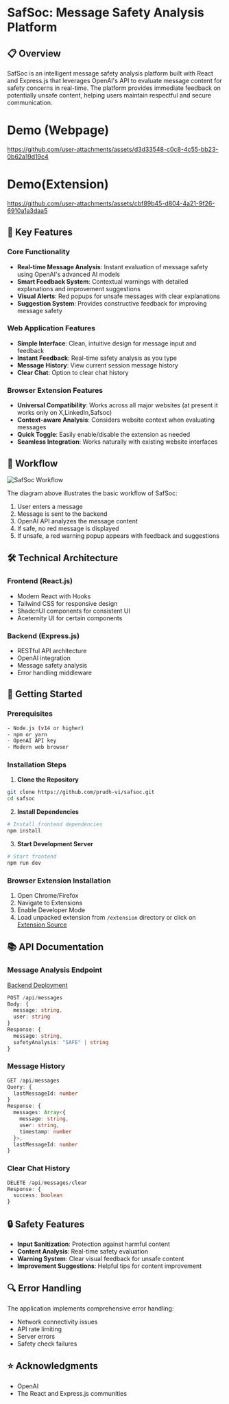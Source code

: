 # SafSoc: Message Safety Analysis Platform



## 📋 Overview

SafSoc is an intelligent message safety analysis platform built with React and Express.js that leverages OpenAI's API to evaluate message content for safety concerns in real-time. The platform provides immediate feedback on potentially unsafe content, helping users maintain respectful and secure communication.

# Demo (Webpage)

https://github.com/user-attachments/assets/d3d33548-c0c8-4c55-bb23-0b62a19d19c4

# Demo(Extension)

https://github.com/user-attachments/assets/cbf89b45-d804-4a21-9f26-6910a1a3daa5

## 🌟 Key Features

### Core Functionality
- **Real-time Message Analysis**: Instant evaluation of message safety using OpenAI's advanced AI models
- **Smart Feedback System**: Contextual warnings with detailed explanations and improvement suggestions
- **Visual Alerts**: Red popups for unsafe messages with clear explanations
- **Suggestion System**: Provides constructive feedback for improving message safety

### Web Application Features
- **Simple Interface**: Clean, intuitive design for message input and feedback
- **Instant Feedback**: Real-time safety analysis as you type
- **Message History**: View current session message history
- **Clear Chat**: Option to clear chat history

### Browser Extension Features
- **Universal Compatibility**: Works across all major websites (at present it works only on X,LinkedIn,Safsoc)
- **Context-aware Analysis**: Considers website context when evaluating messages
- **Quick Toggle**: Easily enable/disable the extension as needed
- **Seamless Integration**: Works naturally with existing website interfaces

## 🔄 Workflow

![SafSoc Workflow](https://github.com/prudh-vi/Safsoc/blob/main/flow.png)

The diagram above illustrates the basic workflow of SafSoc:
1. User enters a message
2. Message is sent to the backend
3. OpenAI API analyzes the message content
4. If safe, no red message is displayed
5. If unsafe, a red warning popup appears with feedback and suggestions


## 🛠️ Technical Architecture

### Frontend (React.js)
- Modern React with Hooks
- Tailwind CSS for responsive design
- ShadcnUI components for consistent UI
- Aceternity UI for certain components

### Backend (Express.js)
- RESTful API architecture
- OpenAI integration
- Message safety analysis
- Error handling middleware

## 🚀 Getting Started

### Prerequisites
```bash
- Node.js (v14 or higher)
- npm or yarn
- OpenAI API key
- Modern web browser
```

### Installation Steps

1. **Clone the Repository**
```bash
git clone https://github.com/prudh-vi/safsoc.git
cd safsoc
```

2. **Install Dependencies**
```bash
# Install frontend dependencies
npm install
```



3. **Start Development Server**
```bash
# Start frontend
npm run dev
```

### Browser Extension Installation
1. Open Chrome/Firefox
2. Navigate to Extensions
3. Enable Developer Mode
4. Load unpacked extension from `/extension` directory or click on [Extension Source](https://github.com/prudh-vi/Safsoc/tree/main/extension)

## 📚 API Documentation

### Message Analysis Endpoint

[Backend Deployment](https://repo-ecaf.onrender.com/)


```typescript
POST /api/messages
Body: {
  message: string,
  user: string
}
Response: {
  message: string,
  safetyAnalysis: "SAFE" | string
}
```

### Message History
```typescript
GET /api/messages
Query: {
  lastMessageId: number
}
Response: {
  messages: Array<{
    message: string,
    user: string,
    timestamp: number
  }>,
  lastMessageId: number
}
```

### Clear Chat History
```typescript
DELETE /api/messages/clear
Response: {
  success: boolean
}
```

## 🔒 Safety Features

- **Input Sanitization**: Protection against harmful content
- **Content Analysis**: Real-time safety evaluation
- **Warning System**: Clear visual feedback for unsafe content
- **Improvement Suggestions**: Helpful tips for content improvement

## 🔍 Error Handling

The application implements comprehensive error handling:
- Network connectivity issues
- API rate limiting
- Server errors
- Safety check failures

## ⭐️ Acknowledgments

- OpenAI
- The React and Express.js communities
